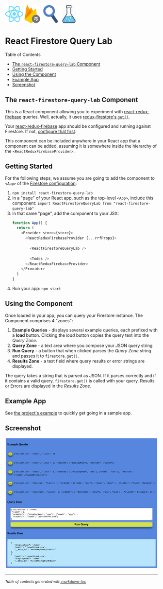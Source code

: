 <img src='https://github.com/gregfenton/react-firestore-query-lab/raw/master/media/icons/react.png' width='60'/><img src='https://github.com/gregfenton/react-firestore-query-lab/raw/master/media/icons/firestore.png' width='60'/><img src='https://github.com/gregfenton/react-firestore-query-lab/raw/master/media/icons/query.png' width='60'/><img src='https://github.com/gregfenton/react-firestore-query-lab/raw/master/media/icons/lab.png' width='60'/>
# React Firestore Query Lab 

Table of Contents
  * [The `react-firestore-query-lab` Component](#the--react-firestore-query-lab--component)
  * [Getting Started](#getting-started)
  * [Using the Component](#using-the-component)
  * [Example App](#example-app)
  * [Screenshot](#screenshot)

## The `react-firestore-query-lab` Component

This is a React component allowing you to experiment with [react-redux-firebase](https://react-redux-firebase.com/) queries.  Well, actually, it uses [redux-firestore's `get()`](https://github.com/prescottprue/redux-firestore#get).

Your [react-redux-firebase](https://react-redux-firebase.com/) app should be configured and running against Firestore.  If not, [configure that first](https://react-redux-firebase.com/docs/getting_started.html).

This component can be included anywhere in your React app that a component can be added, assuming it is somewhere inside the hierarchy of the `<ReactReduxFirebaseProvider>`.

## Getting Started
For the following steps, we assume you are going to add the component to `<App>` of the [Firestore configuration](https://react-redux-firebase.com/docs/firestore.html):
  1. `npm install react-firestore-query-lab`
  1. In a "page" of your React app, such as the top-level `<App>`, include this component:
  `import ReactFirestoreQueryLab from "react-firestore-query-lab"`
  1. In that same "page", add the component to your JSX:
      ```js
      function App() {
        return (
          <Provider store={store}>
            <ReactReduxFirebaseProvider {...rrfProps}>

              <ReactFirestoreQueryLab />

              <Todos />
            </ReactReduxFirebaseProvider>
          </Provider>
        )
      }
      ```
  1. Run your app: `npm start`

## Using the Component
Once loaded in your app, you can query your Firestore instance.  The Component comprises 4 "zones":
  1. **Example Queries** - displays several example queries, each prefixed with a **load** button.  Clicking the _load_ button copies the query text into the _Query Zone_.
  1. **Query Zone** - a text area where you compose your JSON query string
  1. **Run Query** - a button that when clicked parses the _Query Zone_ string and passes it to `firestore.get()`.
  1. **Results Zone** - a text field where query results or error strings are displayed.

The query takes a string that is parsed as JSON.  If it parses correctly and if it contains a valid query, `firestore.get()` is called with your query.  Results or Errors are displayed in the _Results Zone_.

## Example App
See [the project's example](https://github.com/gregfenton/react-firestore-query-lab/tree/master/example) to quickly get going in a sample app.

## Screenshot

<img src='https://github.com/gregfenton/react-firestore-query-lab/raw/master/media/screenshots/screenshot_1.png' width='700'/>

---
<small><i>Table of contents generated with<a href='http://ecotrust-canada.github.io/markdown-toc/'> markdown-toc</a></i></small>
